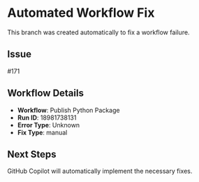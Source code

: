 # Automated Workflow Fix

This branch was created automatically to fix a workflow failure.

## Issue

#171

## Workflow Details

- **Workflow**: Publish Python Package
- **Run ID**: 18981738131
- **Error Type**: Unknown
- **Fix Type**: manual

## Next Steps

GitHub Copilot will automatically implement the necessary fixes.
